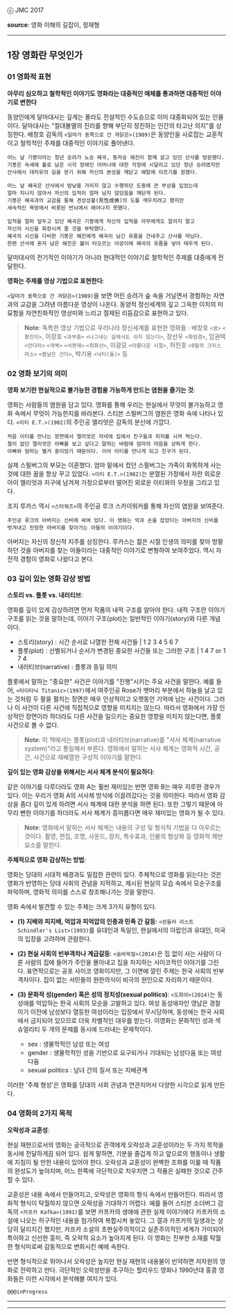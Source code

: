 ⓒ JMC 2017

**source**: 영화 이해의 길잡이, 정재형

---

## 1장 영화란 무엇인가

### 01 영화적 표현

**아무리 심오하고 철학적인 이야기도 영화라는 대중적인 매체를 통과하면 대중적인 이야기로 변한다**

동양인에게 달마대사는 깊게는 몰라도 전설적인 수도승으로 이미 대중화되어 있는 인물이다.
달마대사는 "절대불멸의 진리를 향해 부단히 정진하는 인간의 타고난 의지"를 상징한다.
배창호 감독의 `<달마가 동쪽으로 간 까닭은>(1989)`은 동양인을 사로잡는 교훈적이고 철학적인 주제를 대중적인 이야기로 풀어낸다.

```
어느 날 기봉이라는 청년 승려가 노승 혜곡, 동자승 해진이 함께 살고 있던 산사를 방문했다.
기봉은 속세에 홀로 남은 시각 장애인 어머니에 대한 걱정에 시달리고 있던 청년 승려였지만
산사에서 대자유의 길을 얻기 위해 자신의 본성을 깨닫고 해탈에 이르기를 원했다.

어느 날 혜곡은 산사에서 밤낮을 가리지 않고 수행하던 도중에 큰 부상을 입었는데
얼마 지나지 않아서 자신의 입적이 얼마 남지 않았음을 깨닫게 된다.
기봉은 혜곡과의 교감을 통해 견성성불(見性成佛)의 도를 깨우치려고 했지만
세속적인 욕망에서 비롯된 번뇌에서 헤어나지 못했다.

입적을 얼마 앞두고 있던 혜곡은 기봉에게 자신의 입적을 아무에게도 알리지 말고
자신의 시신을 화장시켜 줄 것을 부탁했다.
혜곡의 시신을 다비한 기봉은 해진에게 혜곡이 남긴 유품을 건네주고 산사를 떠났다.
한편 산사에 혼자 남은 해진은 불이 타오르는 아궁이에 혜곡의 유품을 넣어 태우게 된다.
```

달마대사의 전기적인 이야기가 아니라 현대적인 이야기로 철학적인 주제를 대중에게 전달한다.

**영화는 주제를 영상 기법으로 표현한다**:

`<달마가 동쪽으로 간 까닭은>(1989)`을 보면 어린 승려가 숲 속을 거닐면서 경험하는 자연과의 교감을 그려낸 아름다운 영상이 나온다.
동양적 정신세계의 깊고 그윽한 이치의 미묘함을 자연친화적인 영상미와 느리고 절제된 리듬감으로 표현하고 있다.

> **Note**: 독특한 영상 기법으로 우리나라 정신세계를 표현한 영화들 : 배창호 `<꿈>` `<황진이>`, 이장호 `<과부춤>` `<나그네는 길에서도 쉬지 않는다>`, 장선우 `<화엄경>`, 임권택 `<만다라>` `<개벽>` `<서편제>` `<취화선>`, 이광모 `<아름다운 시절>`, 허진호 `<8월의 크리스마스>` `<봄날은 간다>`, 박기용 `<낙타(들)>` 등

### 02 영화 보기의 의미

**영화 보기란 현실적으로 불가능한 경험을 가능하게 만드는 염원을 즐기는 것**:

영화는 사람들의 염원을 담고 있다.
영화를 통해 우리는 현실에서 무엇이 불가능하고 영화 속에서 무엇이 가능한지를 바라본다.
스티븐 스필버그의 염원은 영화 속에 나타나 있다.
`<이티 E.T.>(1982)`의 주인공 엘리엇은 감독의 분신에 가깝다.

```
처음 이티를 만나는 장면에서 엘리엇은 저녁에 집에서 친구들과 피자를 시켜 먹는다.
철이 없던 엘리엇은 아빠를 보고 싶다고 말하는 바람에 엄마의 마음을 상하게 한다.
아빠와 엄마는 별거 중이었기 때문이다. 이어 이티를 만나게 되고 친구가 된다.
```

실제 스필버그의 부모는 이혼했다.
엄마 밑에서 컸던 스필버그는 가족이 화목하게 사는 것에 대한 꿈을 항상 꾸고 있었다.
`<이티 E.T.>(1982)`는 분열된 가정에서 자란 외로운 아이 엘리엇과 지구에 남겨져 가정으로부터 떨어진 외로운 이티와의 우정을 그리고 있다.

조지 루카스 역시 `<스타워즈>`의 주인공 루크 스카이워커를 통해 자신의 염원을 보여준다.

```
주인공 루크의 아버지는 신비에 싸여 있다. 이 영화는 악과 손을 잡았다는 아버지의 신비를
벗겨내고 진정한 아버지를 찾아가는 아들의 이야기이다.
```

아버지는 자신의 정신적 지주를 상징한다.
루카스는 젊은 시절 인생의 의미를 찾아 방황하던 것을 아버지를 찾는 아들이라는 대중적인 이야기로 변형하여 보여주었다.
역시 자전적 경험이 영화로 나왔다고 본다.

### 03 깊이 있는 영화 감상 방법

**스토리 vs. 플롯 vs. 내러티브**:

영화를 깊이 있게 감상하려면 먼저 작품의 내적 구조를 알아야 한다.
내적 구조란 이야기 구조를 읽는 것을 말하는데, 이야기 구조(plot)는 일반적인 이야기(story)와 다른 개념이다.

+ 스토리(story) : 시간 순서로 나열한 전체 사건들 | 1 2 3 4 5 6 7
+ 플롯(plot) : 선별되거나 순서가 변경된 중요한 사건들 또는 그러한 구조 | 1 4 7 or 1 7 4
+ 내러티브(narrative) : 플롯과 동일 의미

플롯에서 말하는 "중요한" 사건은 이야기를 "진행"시키는 주요 사건을 말한다.
예를 들어, `<타이타닉 Titanic>(1997)`에서 여주인공 Rose가 뱃머리 부분에서 하늘을 날고 있는 것처럼 두 팔을 펼치는 장면은 매우 인상적이고 오랫동안 기억에 남는 사건이다.
그러나 이 사건이 다른 사건에 직접적으로 영향을 미치지는 않는다.
따라서 영화에서 가장 인상적인 장면이라 하더라도 다른 사건을 일으키는 중요한 영향을 미치지 않는다면, 플롯 사건으로 볼 수 없다.

> **Note**: 이 책에서는 플롯(plot)과 내러티브(narrative)를 "서사 체계(narrative system)"라고 통일해서 부른다. 영화에서 말하는 서사 체계는 영화적 시간, 공간, 사건으로 재배열한 구성적 이야기를 말한다.

**깊이 있는 영화 감상을 위해서는 서사 체계 분석이 필요하다**:

같은 이야기를 다루더라도 영화 A는 훨씬 재미있는 반면 영화 B는 매우 지루한 경우가 있다.
이는 우리가 영화 A의 서사체 방식에 이끌려갔다는 것을 의미한다.
따라서 영화 감상을 좀더 깊이 있게 하려면 서사 체계에 대한 분석을 하면 된다.
또한 그렇기 때문에 아무리 뻔한 이야기를 하더라도 서사 체계가 흥미롭다면 매우 재미있는 영화가 될 수 있다.

> **Note**: 영화에서 말하는 서사 체계는 내용의 구성 및 형식적 기법을 다 아우르는 것이다. 촬영, 편집, 조명, 사운드, 장치, 특수효과, 인물의 형상화 등 영화적 제반 요소를 말한다.

**주체적으로 영화 감상하는 방법**:

영화는 당대의 시대적 배경과도 밀접한 관련이 있다.
주체적으로 영화를 읽는다는 것은 영화가 반영하는 당대 사회의 관념을 지적하고, 제시된 현실의 모습 속에서 모순구조를 파악하며, 영화적 의미를 스스로 창조해나가는 것을 말한다.

영화 속에서 발견할 수 있는 주체는 크게 3가지 유형이 있다.

+ **(1) 지배와 피지배, 억압과 피억압의 인종과 민족 간 갈등**: `<쉰들러 리스트 Schindler's List>(1993)`를 유대인과 독일인, 현실에서의 아랍인과 유대인, 미국의 입장을 고려하며 관람한다.

+ **(2) 현실 사회의 빈부격차나 계급갈등**: `<숨바꼭질>(2014)`은 집 없이 사는 사람이 다른 사람의 집에 들어가 주인을 몰아내고 집을 차지하는 사이코적인 이야기를 그린다. 표면적으로는 공포 사이코 영화이지만, 그 이면에 깔린 주제는 한국 사회의 빈부격차이다. 집이 없는 서민들의 원한의식이 비극의 원인으로 자리하기 때문이다.

+ **(3) 문화적 성(gender) 혹은 성의 정치성(sexual politics)**: `<도희야>(2014)`는 동성애를 억압하는 한국 사회의 모순을 고발하고 있다. 여성 동성애자인 영남은 경찰이기 이전에 남성보다 열등한 여성이라는 입장에서 무시당하며, 동성애는 한국 사회에서 금지되어 있으므로 더욱 차별적인 대우를 받는다. 이영화는 문화적인 성과 섹슈얼리티 두 개의 문제를 동시에 드러내는 문제작이다.

  + sex : 생물학적인 남성 또는 여성
  + gender : 생물학적인 성을 기반으로 요구되거나 기대되는 남성다움 또는 여성다움
  + sexual politics : 남녀 간의 질서 또는 지배관계

이러한 '주체 형성'은 영화를 당대의 사회 관념과 연관지어서 다양한 시각으로 읽게 만든다.

### 04 영화의 2가지 목적

**오락성과 교훈성**:

현실 재현으로서의 영화는 궁극적으로 관객에게 오락성과 교훈성이라는 두 가지 목적을 동시에 전달하게끔 되어 있다.
쉽게 말하면, 기분을 즐겁게 하고 앞으로의 행동이나 생활에 지침이 될 만한 내용이 있어야 한다.
오락성과 교훈성이 완벽한 조화를 이룰 때 작품의 완성도가 높아지며, 어느 한쪽에 극단적으로 치우치면 그 작품은 실패한 것으로 간주할 수 있다.

교훈성은 내용 속에서 만들어지고, 오락성은 영화의 형식 속에서 만들어진다.
따라서 영화적 형식이 탁월하지 않으면 오락성을 기대하기 어렵다.
예를 들어 스티븐 소더버그 감독의 `<카프카 Kafka>(1991)`를 보면 카프카의 생애에 관한 실제 이야기에다 카프카의 소설에 나오는 허구적인 내용을 첨가하여 복합시켜 놓았다.
그 결과 카프카의 일생과는 상당히 달리지긴 했지만, 카프카 소설의 초현실주의적이고 실존주의적인 세계가 가미되어 특이하고 신선한 흥미, 즉 오락적 요소가 높아지게 된다.
이 영화는 진부한 소재를 탁월한 형식미로써 감동적으로 변화시킨 예에 속한다.

반면 형식적으로 뛰어나서 오락성은 높지만 현실 재현의 내용물이 빈약하면 저차원의 영화로 전락하고 만다.
극단적인 오락성만을 추구하는 할리우드 영화나 1990년대 홍콩 영화들은 이런 시각에서 분석해볼 여지가 있다.

`@@@inProgress`

---

---
